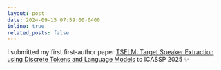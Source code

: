 ```yaml
---
layout: post
date: 2024-09-15 07:59:00-0400
inline: true
related_posts: false
---
```


I submitted my first first-author paper [TSELM: Target Speaker Extraction using Discrete Tokens and Language Models](https://arxiv.org/abs/2409.07841) to ICASSP 2025  :sparkles: 
